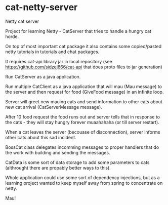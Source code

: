 # cat-netty-server
Netty cat server

Project for learning Netty - CatServer that tries to handle a hungry cat horde.

On top of most important cat package it also contains some copied/pasted netty tutorials in tutorials and chat packages.

It requires cat-api library jar in local repository (see https://github.com/sidzej666/cat-api that does proto files to jar generation)

Run CatServer as a java application.

Run multiple CatClient as a java application that will mau (Mau message) to the server and then request for food (GiveFood message) in an infinite loop.

Server will greet new mauing cats and send information to other cats about new cat arrival (CatServerMessage message).

After 10 food request the food runs out and server tells that in response to the cats - they will stay hungry forever muaahahaha (or till server restart).

When a cat leaves the server (becouase of disconnection), server informs other cats about this sad incident.

BossCat class delegates incomming messages to proper handlers that do the work with building and sending the messages.

CatData is some sort of data storage to add some parameters to cats (althrought there are propably better ways to this).

Whole application could use some sort of dependency injections, but as a learning project wanted to keep myself away from spring to concentrate on netty.

Mau!
